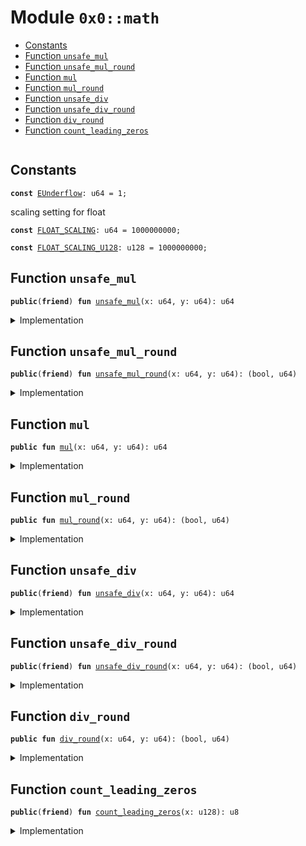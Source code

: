 
<a name="0x0_math"></a>

# Module `0x0::math`



-  [Constants](#@Constants_0)
-  [Function `unsafe_mul`](#0x0_math_unsafe_mul)
-  [Function `unsafe_mul_round`](#0x0_math_unsafe_mul_round)
-  [Function `mul`](#0x0_math_mul)
-  [Function `mul_round`](#0x0_math_mul_round)
-  [Function `unsafe_div`](#0x0_math_unsafe_div)
-  [Function `unsafe_div_round`](#0x0_math_unsafe_div_round)
-  [Function `div_round`](#0x0_math_div_round)
-  [Function `count_leading_zeros`](#0x0_math_count_leading_zeros)


<pre><code></code></pre>



<a name="@Constants_0"></a>

## Constants


<a name="0x0_math_EUnderflow"></a>



<pre><code><b>const</b> <a href="math.md#0x0_math_EUnderflow">EUnderflow</a>: u64 = 1;
</code></pre>



<a name="0x0_math_FLOAT_SCALING"></a>

scaling setting for float


<pre><code><b>const</b> <a href="math.md#0x0_math_FLOAT_SCALING">FLOAT_SCALING</a>: u64 = 1000000000;
</code></pre>



<a name="0x0_math_FLOAT_SCALING_U128"></a>



<pre><code><b>const</b> <a href="math.md#0x0_math_FLOAT_SCALING_U128">FLOAT_SCALING_U128</a>: u128 = 1000000000;
</code></pre>



<a name="0x0_math_unsafe_mul"></a>

## Function `unsafe_mul`



<pre><code><b>public</b>(<b>friend</b>) <b>fun</b> <a href="math.md#0x0_math_unsafe_mul">unsafe_mul</a>(x: u64, y: u64): u64
</code></pre>



<details>
<summary>Implementation</summary>


<pre><code><b>public</b>(package) <b>fun</b> <a href="math.md#0x0_math_unsafe_mul">unsafe_mul</a>(x: u64, y: u64): u64 {
    <b>let</b> (_, result) = <a href="math.md#0x0_math_unsafe_mul_round">unsafe_mul_round</a>(x, y);
    result
}
</code></pre>



</details>

<a name="0x0_math_unsafe_mul_round"></a>

## Function `unsafe_mul_round`



<pre><code><b>public</b>(<b>friend</b>) <b>fun</b> <a href="math.md#0x0_math_unsafe_mul_round">unsafe_mul_round</a>(x: u64, y: u64): (bool, u64)
</code></pre>



<details>
<summary>Implementation</summary>


<pre><code><b>public</b>(package) <b>fun</b> <a href="math.md#0x0_math_unsafe_mul_round">unsafe_mul_round</a>(x: u64, y: u64): (bool, u64) {
    <b>let</b> x = x <b>as</b> u128;
    <b>let</b> y = y <b>as</b> u128;
    <b>let</b> <b>mut</b> is_round_down = <b>true</b>;
    <b>if</b> ((x * y) % <a href="math.md#0x0_math_FLOAT_SCALING_U128">FLOAT_SCALING_U128</a> == 0) is_round_down = <b>false</b>;
    (is_round_down, (x * y / <a href="math.md#0x0_math_FLOAT_SCALING_U128">FLOAT_SCALING_U128</a>) <b>as</b> u64)
}
</code></pre>



</details>

<a name="0x0_math_mul"></a>

## Function `mul`



<pre><code><b>public</b> <b>fun</b> <a href="math.md#0x0_math_mul">mul</a>(x: u64, y: u64): u64
</code></pre>



<details>
<summary>Implementation</summary>


<pre><code><b>public</b> <b>fun</b> <a href="math.md#0x0_math_mul">mul</a>(x: u64, y: u64): u64 {
    <b>let</b> (_, result) = <a href="math.md#0x0_math_unsafe_mul_round">unsafe_mul_round</a>(x, y);
    <b>assert</b>!(result &gt; 0, <a href="math.md#0x0_math_EUnderflow">EUnderflow</a>);
    result
}
</code></pre>



</details>

<a name="0x0_math_mul_round"></a>

## Function `mul_round`



<pre><code><b>public</b> <b>fun</b> <a href="math.md#0x0_math_mul_round">mul_round</a>(x: u64, y: u64): (bool, u64)
</code></pre>



<details>
<summary>Implementation</summary>


<pre><code><b>public</b> <b>fun</b> <a href="math.md#0x0_math_mul_round">mul_round</a>(x: u64, y: u64): (bool, u64) {
    <b>let</b> (is_round_down, result) = <a href="math.md#0x0_math_unsafe_mul_round">unsafe_mul_round</a>(x, y);
    <b>assert</b>!(result &gt; 0, <a href="math.md#0x0_math_EUnderflow">EUnderflow</a>);
    (is_round_down, result)
}
</code></pre>



</details>

<a name="0x0_math_unsafe_div"></a>

## Function `unsafe_div`



<pre><code><b>public</b>(<b>friend</b>) <b>fun</b> <a href="math.md#0x0_math_unsafe_div">unsafe_div</a>(x: u64, y: u64): u64
</code></pre>



<details>
<summary>Implementation</summary>


<pre><code><b>public</b>(package) <b>fun</b> <a href="math.md#0x0_math_unsafe_div">unsafe_div</a>(x: u64, y: u64): u64 {
    <b>let</b> (_, result) = <a href="math.md#0x0_math_unsafe_div_round">unsafe_div_round</a>(x, y);
    result
}
</code></pre>



</details>

<a name="0x0_math_unsafe_div_round"></a>

## Function `unsafe_div_round`



<pre><code><b>public</b>(<b>friend</b>) <b>fun</b> <a href="math.md#0x0_math_unsafe_div_round">unsafe_div_round</a>(x: u64, y: u64): (bool, u64)
</code></pre>



<details>
<summary>Implementation</summary>


<pre><code><b>public</b>(package) <b>fun</b> <a href="math.md#0x0_math_unsafe_div_round">unsafe_div_round</a>(x: u64, y: u64): (bool, u64) {
    <b>let</b> x = x <b>as</b> u128;
    <b>let</b> y = y <b>as</b> u128;
    <b>let</b> <b>mut</b> is_round_down = <b>true</b>;
    <b>if</b> ((x * (<a href="math.md#0x0_math_FLOAT_SCALING">FLOAT_SCALING</a> <b>as</b> u128) % y) == 0) is_round_down = <b>false</b>;
    (is_round_down, (x * (<a href="math.md#0x0_math_FLOAT_SCALING">FLOAT_SCALING</a> <b>as</b> u128) / y) <b>as</b> u64)
}
</code></pre>



</details>

<a name="0x0_math_div_round"></a>

## Function `div_round`



<pre><code><b>public</b> <b>fun</b> <a href="math.md#0x0_math_div_round">div_round</a>(x: u64, y: u64): (bool, u64)
</code></pre>



<details>
<summary>Implementation</summary>


<pre><code><b>public</b> <b>fun</b> <a href="math.md#0x0_math_div_round">div_round</a>(x: u64, y: u64): (bool, u64) {
    <b>let</b> (is_round_down, result) = <a href="math.md#0x0_math_unsafe_div_round">unsafe_div_round</a>(x, y);
    <b>assert</b>!(result &gt; 0, <a href="math.md#0x0_math_EUnderflow">EUnderflow</a>);
    (is_round_down, result)
}
</code></pre>



</details>

<a name="0x0_math_count_leading_zeros"></a>

## Function `count_leading_zeros`



<pre><code><b>public</b>(<b>friend</b>) <b>fun</b> <a href="math.md#0x0_math_count_leading_zeros">count_leading_zeros</a>(x: u128): u8
</code></pre>



<details>
<summary>Implementation</summary>


<pre><code><b>public</b>(package) <b>fun</b> <a href="math.md#0x0_math_count_leading_zeros">count_leading_zeros</a>(<b>mut</b> x: u128): u8 {
    <b>if</b> (x == 0) {
        128
    } <b>else</b> {
        <b>let</b> <b>mut</b> n: u8 = 0;
        <b>if</b> (x & 0xFFFFFFFFFFFFFFFF0000000000000000 == 0) {
            // x's higher 64 is all zero, shift the lower part over
            x = x &lt;&lt; 64;
            n = n + 64;
        };
        <b>if</b> (x & 0xFFFFFFFF000000000000000000000000 == 0) {
            // x's higher 32 is all zero, shift the lower part over
            x = x &lt;&lt; 32;
            n = n + 32;
        };
        <b>if</b> (x & 0xFFFF0000000000000000000000000000 == 0) {
            // x's higher 16 is all zero, shift the lower part over
            x = x &lt;&lt; 16;
            n = n + 16;
        };
        <b>if</b> (x & 0xFF000000000000000000000000000000 == 0) {
            // x's higher 8 is all zero, shift the lower part over
            x = x &lt;&lt; 8;
            n = n + 8;
        };
        <b>if</b> (x & 0xF0000000000000000000000000000000 == 0) {
            // x's higher 4 is all zero, shift the lower part over
            x = x &lt;&lt; 4;
            n = n + 4;
        };
        <b>if</b> (x & 0xC0000000000000000000000000000000 == 0) {
            // x's higher 2 is all zero, shift the lower part over
            x = x &lt;&lt; 2;
            n = n + 2;
        };
        <b>if</b> (x & 0x80000000000000000000000000000000 == 0) {
            n = n + 1;
        };

        n
    }
}
</code></pre>



</details>
